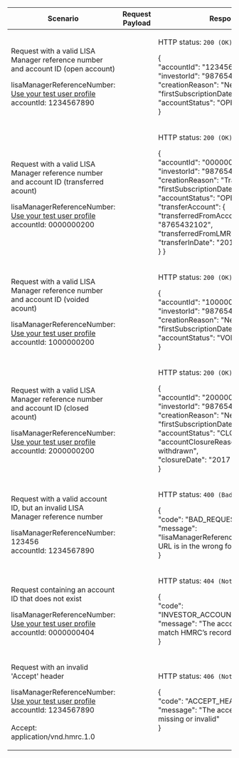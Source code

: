 <table>
  <col width="25%">
  <col width="35%">
  <col width="40%">
  <thead>
    <tr>
        <th>Scenario</th>
        <th>Request Payload</th>
        <th>Response</th>
    </tr>
  </thead>
  <tbody>
    <tr>
      <td>
        <p>Request with a valid LISA Manager reference number and account ID (open account)</p>
        <p class ="code--block">
          lisaManagerReferenceNumber: <a href="https://test-developer.service.hmrc.gov.uk/api-documentation/docs/api/service/lisa-api/1.0#testing-the-api">Use your test user profile</a><br>
          accountId: 1234567890
        </p>
      </td>
      <td></td>
      <td>
        <p>HTTP status: <code class="code--slim">200 (OK)</code></p>
        <p class ="code--block"> {<br>
          "accountId": "1234567890",
          "investorId": "9876543210",<br>
          "creationReason": "New",<br>
          "firstSubscriptionDate": "2011-03-23",<br>
          "accountStatus": "OPEN"<br>
        }
        </p>
      </td>
    </tr>
    <tr>
      <td>
        <p>Request with a valid LISA Manager reference number and account ID (transferred acount)</p>
        <p class ="code--block">
          lisaManagerReferenceNumber: <a href="https://test-developer.service.hmrc.gov.uk/api-documentation/docs/api/service/lisa-api/1.0#testing-the-api">Use your test user profile</a><br>
          accountId: 0000000200
        </p>
      </td>
      <td></td>
      <td>
        <p>HTTP status: <code class="code--slim">200 (OK)</code></p>
        <p class ="code--block"> {<br>
          "accountId": "0000000200",<br>
          "investorId": "9876543210",<br>
          "creationReason": "Transferred",<br>
          "firstSubscriptionDate": "2011-03-23",<br>
          "accountStatus": "OPEN",<br>
          "transferAccount": {<br>
            "transferredFromAccountId": "8765432102",<br>
            "transferredFromLMRN": "Z543333",<br>
            "transferInDate": "2015-12-13"<br>
          }
        }
        </p>
      </td>
    </tr>
    <tr>
      <td>
        <p>Request with a valid LISA Manager reference number and account ID (voided acount)</p>
        <p class ="code--block">
          lisaManagerReferenceNumber: <a href="https://test-developer.service.hmrc.gov.uk/api-documentation/docs/api/service/lisa-api/1.0#testing-the-api">Use your test user profile</a><br>
          accountId: 1000000200
        </p>
      </td>
      <td></td>
      <td>
        <p>HTTP status: <code class="code--slim">200 (OK)</code></p>
        <p class ="code--block"> {<br>
          "accountId": "1000000200",<br>
          "investorId": "9876543210",<br>
          "creationReason": "New",<br>
          "firstSubscriptionDate": "2011-03-23",<br>
          "accountStatus": "VOID"<br>
        }
        </p>
      </td>
    </tr>
    <tr>
      <td>
        <p>Request with a valid LISA Manager reference number and account ID (closed acount)</p>
        <p class ="code--block">
          lisaManagerReferenceNumber: <a href="https://test-developer.service.hmrc.gov.uk/api-documentation/docs/api/service/lisa-api/1.0#testing-the-api">Use your test user profile</a><br>
          accountId: 2000000200
        </p>
      </td>
      <td></td>
      <td>
        <p>HTTP status: <code class="code--slim">200 (OK)</code></p>
        <p class ="code--block"> {<br>
          "accountId": "2000000200",<br>
          "investorId": "9876543210",<br>
          "creationReason": "New",<br>
          "firstSubscriptionDate": "2011-03-23",<br>
          "accountStatus": "CLOSED",<br>
          "accountClosureReason": "All funds withdrawn",<br>
          "closureDate": "2017-01-20"<br>
        }
        </p>
      </td>
    </tr>
    <tr>
      <td>
        <p>Request with a valid account ID, but an invalid LISA Manager reference number</p>
        <p class ="code--block">
          lisaManagerReferenceNumber: 123456<br>
          accountId: 1234567890
        </p>
      </td>
      <td></td>
      <td>
        <p>HTTP status: <code class="code--slim">400 (Bad Request)</code></p>
        <p class ="code--block"> {<br>
          "code": "BAD_REQUEST",<br>
          "message": "lisaManagerReferenceNumber in the URL is in the wrong format"<br>
        }
        </p>
      </td>
    </tr>
    <tr>
        <td>
            <p>Request containing an account ID that does not exist</p>
            <p class ="code--block">
                lisaManagerReferenceNumber: <a href="https://test-developer.service.hmrc.gov.uk/api-documentation/docs/api/service/lisa-api/1.0#testing-the-api">Use your test user profile</a><br>
                accountId: 0000000404
            </p>
        </td>
        <td></td>
        <td>
          <p>HTTP status: <code class="code--slim">404 (Not found)</code></p>
          <p class ="code--block"> {<br>
            "code": "INVESTOR_ACCOUNTID_NOT_FOUND",<br>
            "message": "The accountId does not match HMRC’s records."<br>
          }
          </p>
        </td>
    </tr>
    <tr>
      <td>
        <p>Request with an invalid 'Accept' header</p>
        <p class ="code--block">
          lisaManagerReferenceNumber: <a href="https://test-developer.service.hmrc.gov.uk/api-documentation/docs/api/service/lisa-api/1.0#testing-the-api">Use your test user profile</a>
          <br>accountId: 1234567890<br>
          <br>
          Accept: application/vnd.hmrc.1.0
        </p>
      </td>
      <td></td>
      <td>
        <p>HTTP status: <code class="code--slim">406 (Not Acceptable)</code></p>
        <p class ="code--block"> {<br>
          "code": "ACCEPT_HEADER_INVALID",<br>
          "message": "The accept header is missing or invalid"<br>
        }
        </p>
      </td>
    </tr>
  </tbody>
</table>